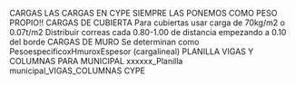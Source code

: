 CARGAS
LAS CARGAS EN CYPE SIEMPRE LAS PONEMOS COMO PESO PROPIO!!
CARGAS DE CUBIERTA
Para cubiertas usar carga de 70kg/m2 o 0.07t/m2
Distribuir correas cada 0.80-1.00 de distancia empezando a 0.10 del borde
CARGAS DE MURO
Se determinan como PesoespecificoxHmuroxEspesor (cargalineal)
PLANILLA VIGAS Y COLUMNAS PARA MUNICIPAL
xxxxxx_Planilla municipal_VIGAS_COLUMNAS CYPE
